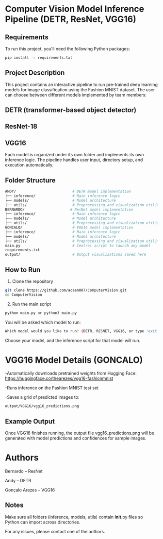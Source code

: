 # Computer Vision Model Inference Pipeline (DETR, ResNet, VGG16)

## Requirements

To run this project, you'll need the following Python packages:

```bash
pip install -r requirements.txt
```

## Project Description
This project contains an interactive pipeline to run pre-trained deep learning models for image classification using the Fashion MNIST dataset.
The user can choose between different models implemented by team members:

## DETR (transformer-based object detector)

## ResNet-18

## VGG16

Each model is organized under its own folder and implements its own inference logic.
The pipeline handles user input, directory setup, and execution automatically.

## Folder Structure
```bash
ANDY/                          # DETR model implementation
├── inference/                 # Main inference logic
├── models/                    # Model architecture
├── utils/                     # Preprocessing and visualization utilities
BERNARDO/                     # ResNet model implementation
├── inference/                 # Main inference logic
├── models/                    # Model architecture
├── utils/                     # Preprocessing and visualization utilities
GONCALO/                       # VGG16 model implementation
├── inference/                 # Main inference logic
├── models/                    # Model architecture
├── utils/                     # Preprocessing and visualization utilities
main.py                        # Central script to launch any model
requirements.txt
output/                        # Output visualizations saved here
```
## How to Run

1. Clone the repository
```bash
git clone https://github.com/acaen007/ComputerVision.git
cd ComputerVision
```
2. Run the main script
```bash
python main.py or python3 main.py
```
You will be asked which model to run:
```bash
Which model would you like to run? (DETR, RESNET, VGG16, or type 'exit' to quit):
```
Choose your model, and the inference script for that model will run.

# VGG16 Model Details (GONCALO)
-Automatically downloads pretrained weights from Hugging Face:
https://huggingface.co/thearezes/vgg16-fashionmnist

-Runs inference on the Fashion MNIST test set

-Saves a grid of predicted images to:
```bash
output/VGG16/vgg16_predictions.png
```
## Example Output
Once VGG16 finishes running, the output file vgg16_predictions.png will be generated with model predictions and confidences for sample images.

# Authors

Bernardo – ResNet

Andy – DETR

Gonçalo Arezes – VGG16

## Notes
Make sure all folders (inference, models, utils) contain __init__.py files so Python can import across directories.

For any issues, please contact one of the authors.
